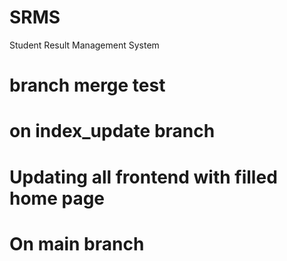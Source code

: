 # SRMS
Student Result Management System  

# branch merge test
# on index_update branch
# Updating all frontend with filled home page

# On main branch
